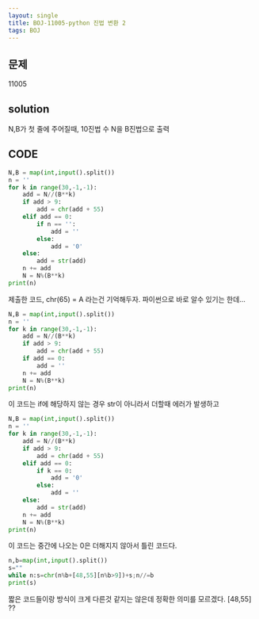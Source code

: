 ```yaml
---
layout: single
title: BOJ-11005-python 진법 변환 2
tags: BOJ
---
```


## 문제  
11005

## solution  
N,B가 첫 줄에 주어질때, 10진법 수 N을 B진법으로 출력

## CODE  

```python
N,B = map(int,input().split())
n = ''
for k in range(30,-1,-1):
    add = N//(B**k)
    if add > 9:
        add = chr(add + 55)
    elif add == 0:
        if n == '':
            add = ''
        else:
            add = '0'
    else:
        add = str(add)    
    n += add
    N = N%(B**k)
print(n)
```
제출한 코드, chr(65) = A 라는건 기억해두자. 파이썬으로 바로 알수 있기는 한데...

```python
N,B = map(int,input().split())
n = ''
for k in range(30,-1,-1):
    add = N//(B**k)
    if add > 9:
        add = chr(add + 55)
    if add == 0:
        add = ''
    n += add
    N = N%(B**k)
print(n)
```
이 코드는 if에 해당하지 않는 경우 str이 아니라서 더할때 에러가 발생하고

```python
N,B = map(int,input().split())
n = ''
for k in range(30,-1,-1):
    add = N//(B**k)
    if add > 9:
        add = chr(add + 55)
    elif add == 0:
        if k == 0:
            add = '0'
        else:
            add = ''
    else:
        add = str(add)    
    n += add
    N = N%(B**k)
print(n)
```
이 코드는 중간에 나오는 0은 더해지지 않아서 틀린 코드다.


```python
n,b=map(int,input().split())
s=""
while n:s=chr(n%b+[48,55][n%b>9])+s;n//=b
print(s)
```
짧은 코드들이랑 방식이 크게 다른것 같지는 않은데 정확한 의미를 모르겠다. [48,55] ??
